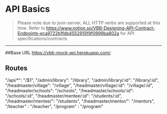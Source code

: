 # API Basics

> Please note due to json-server, ALL HTTP verbs are supported at this time. Refer to https://www.notion.so/VBB-Designing-API-Contract-Endpoints-eca9722b1fdb4552915f9f0999ba802a for API specifications/contracts
---
##Base URL
https://vbb-mock-api.herokuapp.com/

## Routes
  "/api/*": "/$1",
  "/admin/library": "/library",
  "/admin/library/:id": "/library/:id",
  "/headmaster/village": "/village",
  "/headmaster/village/:id": "/village/:id",
  "/headmaster/schools": "/schools",
  "/headmaster/schools/:id": "/schools/:id",
  "/headmaster/mentee/:id": "/students/:id",
  "/headmaster/mentee/": "/students",
  "/headmaster/mentor/": "/mentors",
  "/teacher" : "/teacher",
  "/program" : "/program"
  
  
 
